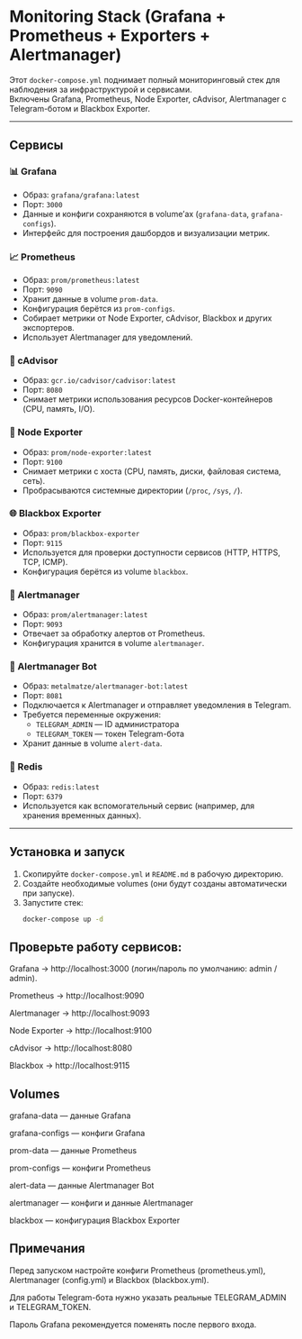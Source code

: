 # Monitoring Stack (Grafana + Prometheus + Exporters + Alertmanager)

Этот `docker-compose.yml` поднимает полный мониторинговый стек для наблюдения за инфраструктурой и сервисами.  
Включены Grafana, Prometheus, Node Exporter, cAdvisor, Alertmanager с Telegram-ботом и Blackbox Exporter.

---

## Сервисы

### 📊 Grafana
- Образ: `grafana/grafana:latest`
- Порт: `3000`
- Данные и конфиги сохраняются в volume’ах (`grafana-data`, `grafana-configs`).
- Интерфейс для построения дашбордов и визуализации метрик.

### 📈 Prometheus
- Образ: `prom/prometheus:latest`
- Порт: `9090`
- Хранит данные в volume `prom-data`.
- Конфигурация берётся из `prom-configs`.
- Собирает метрики от Node Exporter, cAdvisor, Blackbox и других экспортеров.
- Использует Alertmanager для уведомлений.

### 🐳 cAdvisor
- Образ: `gcr.io/cadvisor/cadvisor:latest`
- Порт: `8080`
- Снимает метрики использования ресурсов Docker-контейнеров (CPU, память, I/O).

### 🧰 Node Exporter
- Образ: `prom/node-exporter:latest`
- Порт: `9100`
- Снимает метрики с хоста (CPU, память, диски, файловая система, сеть).
- Пробрасываются системные директории (`/proc`, `/sys`, `/`).

### 🌐 Blackbox Exporter
- Образ: `prom/blackbox-exporter`
- Порт: `9115`
- Используется для проверки доступности сервисов (HTTP, HTTPS, TCP, ICMP).
- Конфигурация берётся из volume `blackbox`.

### 📢 Alertmanager
- Образ: `prom/alertmanager:latest`
- Порт: `9093`
- Отвечает за обработку алертов от Prometheus.
- Конфигурация хранится в volume `alertmanager`.

### 🤖 Alertmanager Bot
- Образ: `metalmatze/alertmanager-bot:latest`
- Порт: `8081`
- Подключается к Alertmanager и отправляет уведомления в Telegram.
- Требуется переменные окружения:
  - `TELEGRAM_ADMIN` — ID администратора
  - `TELEGRAM_TOKEN` — токен Telegram-бота
- Хранит данные в volume `alert-data`.

### 💾 Redis
- Образ: `redis:latest`
- Порт: `6379`
- Используется как вспомогательный сервис (например, для хранения временных данных).

---

## Установка и запуск

1. Скопируйте `docker-compose.yml` и `README.md` в рабочую директорию.
2. Создайте необходимые volumes (они будут созданы автоматически при запуске).
3. Запустите стек:
   ```bash
   docker-compose up -d

## Проверьте работу сервисов:

Grafana → http://localhost:3000
 (логин/пароль по умолчанию: admin / admin).

Prometheus → http://localhost:9090

Alertmanager → http://localhost:9093

Node Exporter → http://localhost:9100

cAdvisor → http://localhost:8080

Blackbox → http://localhost:9115

## Volumes

grafana-data — данные Grafana

grafana-configs — конфиги Grafana

prom-data — данные Prometheus

prom-configs — конфиги Prometheus

alert-data — данные Alertmanager Bot

alertmanager — конфиги и данные Alertmanager

blackbox — конфигурация Blackbox Exporter

## Примечания

Перед запуском настройте конфиги Prometheus (prometheus.yml), Alertmanager (config.yml) и Blackbox (blackbox.yml).

Для работы Telegram-бота нужно указать реальные TELEGRAM_ADMIN и TELEGRAM_TOKEN.

Пароль Grafana рекомендуется поменять после первого входа.
